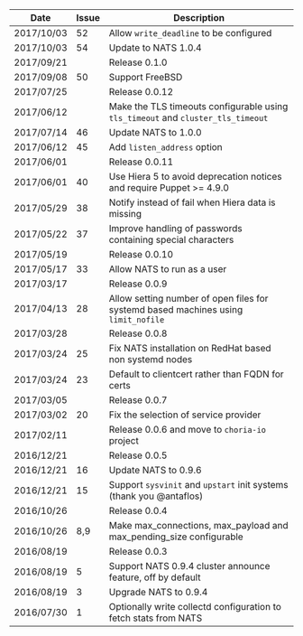|Date      |Issue |Description                                                                                              |
|----------|------|---------------------------------------------------------------------------------------------------------|
|2017/10/03|52    |Allow `write_deadline` to be configured                                                                  |
|2017/10/03|54    |Update to NATS 1.0.4                                                                                     |
|2017/09/21|      |Release 0.1.0                                                                                            |
|2017/09/08|50    |Support FreeBSD                                                                                          |
|2017/07/25|      |Release 0.0.12                                                                                           |
|2017/06/12|      |Make the TLS timeouts configurable using `tls_timeout` and `cluster_tls_timeout`                         |
|2017/07/14|46    |Update NATS to 1.0.0                                                                                     |
|2017/06/12|45    |Add `listen_address` option                                                                              |
|2017/06/01|      |Release 0.0.11                                                                                           |
|2017/06/01|40    |Use Hiera 5 to avoid deprecation notices and require Puppet >= 4.9.0                                     |
|2017/05/29|38    |Notify instead of fail when Hiera data is missing                                                        |
|2017/05/22|37    |Improve handling of passwords containing special characters                                              |
|2017/05/19|      |Release 0.0.10                                                                                           |
|2017/05/17|33    |Allow NATS to run as a user                                                                              |
|2017/03/17|      |Release 0.0.9                                                                                            |
|2017/04/13|28    |Allow setting number of open files for systemd based machines using `limit_nofile`                       |
|2017/03/28|      |Release 0.0.8                                                                                            |
|2017/03/24|25    |Fix NATS installation on RedHat based non systemd nodes                                                  |
|2017/03/24|23    |Default to clientcert rather than FQDN for certs                                                         |
|2017/03/05|      |Release 0.0.7                                                                                            |
|2017/03/02|20    |Fix the selection of service provider                                                                    |
|2017/02/11|      |Release 0.0.6 and move to `choria-io` project                                                            |
|2016/12/21|      |Release 0.0.5                                                                                            |
|2016/12/21|16    |Update NATS to 0.9.6                                                                                     |
|2016/12/21|15    |Support `sysvinit` and `upstart` init systems (thank you @antaflos)                                      |
|2016/10/26|      |Release 0.0.4                                                                                            |
|2016/10/26|8,9   |Make max_connections, max_payload and max_pending_size configurable                                      |
|2016/08/19|      |Release 0.0.3                                                                                            |
|2016/08/19|5     |Support NATS 0.9.4 cluster announce feature, off by default                                              |
|2016/08/19|3     |Upgrade NATS to 0.9.4                                                                                    |
|2016/07/30|1     |Optionally write collectd configuration to fetch stats from NATS                                         |
